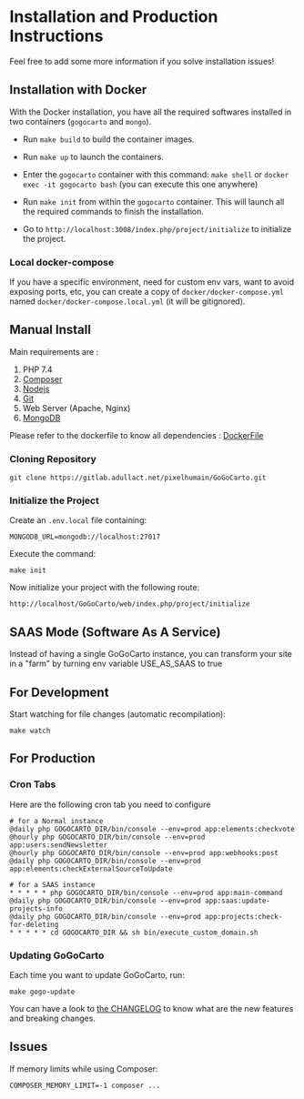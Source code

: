 Installation and Production Instructions
========================================

Feel free to add some more information if you solve installation issues!

Installation with Docker
------------

With the Docker installation, you have all the required softwares installed in two containers (`gogocarto` and `mongo`).

* Run `make build` to build the container images.

* Run `make up` to launch the containers.

* Enter the `gogocarto` container with this command: `make shell` or `docker exec -it gogocarto bash` (you can execute this one anywhere)

* Run `make init` from within the `gogocarto` container. This will launch all the required commands to finish the installation.

* Go to `http://localhost:3008/index.php/project/initialize` to initialize the project.

### Local docker-compose

If you have a specific environment, need for custom env vars, want to avoid exposing ports, etc, you can create a copy of `docker/docker-compose.yml` named `docker/docker-compose.local.yml` (it will be gitignored).


Manual Install
------------

Main requirements are :

1. PHP 7.4
2. [Composer](https://getcomposer.org/download/)
3. [Nodejs](https://nodejs.org/en/download/)
4. [Git](https://git-scm.com/)
5. Web Server (Apache, Nginx)
6. [MongoDB](http://php.net/manual/fr/mongodb.installation.php)

Please refer to the dockerfile to know all dependencies : [DockerFile](../docker/server/Dockerfile)

### Cloning Repository

```shell
git clone https://gitlab.adullact.net/pixelhumain/GoGoCarto.git
```

### Initialize the Project

Create an `.env.local` file containing:

```
MONGODB_URL=mongodb://localhost:27017
```

Execute the command:

```shell
make init
```

Now initialize your project with the following route:

`http://localhost/GoGoCarto/web/index.php/project/initialize`

SAAS Mode (Software As A Service)
--------------------------

Instead of having a single GoGoCarto instance, you can transform your site in a "farm" by turning env variable USE_AS_SAAS to true

For Development
--------------

Start watching for file changes (automatic recompilation):

```shell
make watch
```

For Production
--------------

### Cron Tabs

Here are the following cron tab you need to configure 

```shell
# for a Normal instance
@daily php GOGOCARTO_DIR/bin/console --env=prod app:elements:checkvote
@hourly php GOGOCARTO_DIR/bin/console --env=prod app:users:sendNewsletter
@hourly php GOGOCARTO_DIR/bin/console --env=prod app:webhooks:post
@daily php GOGOCARTO_DIR/bin/console --env=prod app:elements:checkExternalSourceToUpdate
```

```shell
# for a SAAS instance
* * * * * php GOGOCARTO_DIR/bin/console --env=prod app:main-command
@daily php GOGOCARTO_DIR/bin/console --env=prod app:saas:update-projects-info
@daily php GOGOCARTO_DIR/bin/console --env=prod app:projects:check-for-deleting
* * * * * cd GOGOCARTO_DIR && sh bin/execute_custom_domain.sh
```

### Updating GoGoCarto

Each time you want to update GoGoCarto, run:

```shell
make gogo-update
```

You can have a look to [the CHANGELOG](../CHANGELOG.md) to know what are the new features and breaking changes.


Issues
--------------

If memory limits while using Composer:

```shell
COMPOSER_MEMORY_LIMIT=-1 composer ...
```
